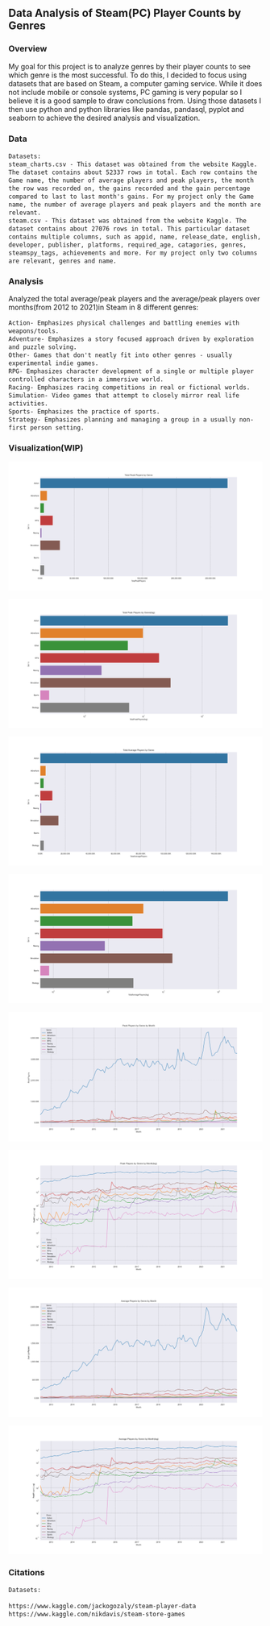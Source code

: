 ## Data Analysis of Steam(PC) Player Counts by Genres 
### Overview

My goal for this project is to analyze genres by their player counts to see which genre is the most successful. To do this, I decided to focus using datasets that are based on Steam, a computer gaming service. While it does not include mobile or console systems, PC gaming is very popular so I believe it is a good sample to draw conclusions from. Using those datasets I then use python and python libraries like pandas, pandasql, pyplot and seaborn to achieve the desired analysis and visualization.

### Data
```
Datasets:
steam_charts.csv - This dataset was obtained from the website Kaggle. The dataset contains about 52337 rows in total. Each row contains the Game name, the number of average players and peak players, the month the row was recorded on, the gains recorded and the gain percentage compared to last to last month's gains. For my project only the Game name, the number of average players and peak players and the month are relevant.
steam.csv - This dataset was obtained from the website Kaggle. The dataset contains about 27076 rows in total. This particular dataset contains multiple columns, such as appid, name, release_date, english, developer, publisher, platforms, required_age, catagories, genres, steamspy_tags, achievements and more. For my project only two columns are relevant, genres and name. 
```
### Analysis
Analyzed the total average/peak players and the average/peak players over months(from 2012 to 2021)in Steam in 8 different genres:
```
Action- Emphasizes physical challenges and battling enemies with weapons/tools.
Adventure- Emphasizes a story focused approach driven by exploration and puzzle solving.
Other- Games that don't neatly fit into other genres - usually experimental indie games.
RPG- Emphasizes character development of a single or multiple player controlled characters in a immersive world.
Racing- Emphasizes racing competitions in real or fictional worlds.
Simulation- Video games that attempt to closely mirror real life activities.
Sports- Emphasizes the practice of sports.
Strategy- Emphasizes planning and managing a group in a usually non-first person setting.
```

### Visualization(WIP)

![statimage](assets/Figure_1.png)

![statimage](assets/Figure_2.png)

![statimage](assets/Figure_3.png)

![statimage](assets/Figure_4.png)

![statimage](assets/Figure_5.png)

![statimage](assets/Figure_6.png)

![statimage](assets/Figure_7.png)

![statimage](assets/Figure_8.png)

### Citations 
```
Datasets:

https://www.kaggle.com/jackogozaly/steam-player-data 
https://www.kaggle.com/nikdavis/steam-store-games
```
